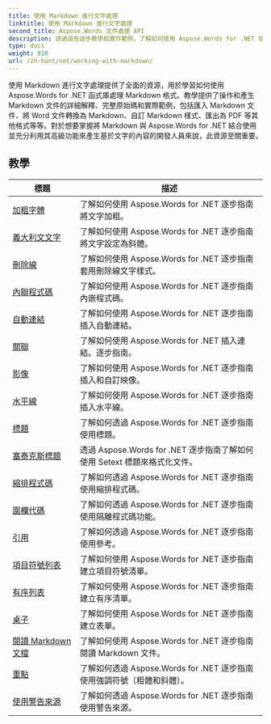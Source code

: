 ```yaml
---
title: 使用 Markdown 進行文字處理
linktitle: 使用 Markdown 進行文字處理
second_title: Aspose.Words 文件處理 API
description: 透過這些逐步教學和實作範例，了解如何使用 Aspose.Words for .NET 在 Word 文件中使用 Markdown 語法。
type: docs
weight: 810
url: /zh-hant/net/working-with-markdown/
---
```


使用 Markdown 進行文字處理提供了全面的資源，用於學習如何使用 Aspose.Words for .NET 函式庫處理 Markdown 格式。教學提供了操作和產生 Markdown 文件的詳細解釋、完整原始碼和實際範例，包括匯入 Markdown 文件、將 Word 文件轉換為 Markdown、自訂 Markdown 樣式、匯出為 PDF 等其他格式等等。對於想要掌握將 Markdown 與 Aspose.Words for .NET 結合使用並充分利用其高級功能來產生基於文字的內容的開發人員來說，此資源至關重要。

 ## 教學
| 標題 | 描述 |
| --- | --- |
| [加粗字體](./bold-text/) | 了解如何使用 Aspose.Words for .NET 逐步指南將文字加粗。 |
| [義大利文文字](./italic-text/) | 了解如何使用 Aspose.Words for .NET 逐步指南將文字設定為斜體。 |
| [刪除線](./strikethrough/) | 了解如何使用 Aspose.Words for .NET 逐步指南套用刪除線文字樣式。 |
| [內聯程式碼](./inline-code/) | 了解如何使用 Aspose.Words for .NET 逐步指南內嵌程式碼。 |
| [自動連結](./autolink/) | 了解如何使用 Aspose.Words for .NET 逐步指南插入自動連結。 |
| [關聯](./link/) | 了解如何使用 Aspose.Words for .NET 插入連結。逐步指南。 |
| [影像](./image/) | 了解如何使用 Aspose.Words for .NET 逐步指南插入和自訂映像。 |
| [水平線](./horizontal-rule/) | 了解如何使用 Aspose.Words for .NET 逐步指南插入水平線。 |
| [標題](./heading/) | 了解如何透過 Aspose.Words for .NET 逐步指南使用標題。 |
| [塞泰克斯標題](./setext-heading/) | 透過 Aspose.Words for .NET 逐步指南了解如何使用 Setext 標題來格式化文件。 |
| [縮排程式碼](./indented-code/) | 了解如何透過 Aspose.Words for .NET 逐步指南使用縮排程式碼。 |
| [圍欄代碼](./fenced-code/) | 了解如何透過 Aspose.Words for .NET 逐步指南使用隔離程式碼功能。 |
| [引用](./quote/) | 了解如何透過 Aspose.Words for .NET 逐步指南使用參考。 |
| [項目符號列表](./bulleted-list/) | 了解如何使用 Aspose.Words for .NET 逐步指南建立項目符號清單。 |
| [有序列表](./ordered-list/) | 了解如何使用 Aspose.Words for .NET 逐步指南建立有序清單。 |
| [桌子](./table/) | 了解如何使用 Aspose.Words for .NET 逐步指南建立表單。 |
| [閱讀 Markdown 文檔](./read-markdown-document/) | 了解如何使用 Aspose.Words for .NET 逐步指南閱讀 Markdown 文件。 |
| [重點](./emphases/) | 了解如何透過 Aspose.Words for .NET 逐步指南使用強調符號（粗體和斜體）。 |
| [使用警告來源](./use-warning-source/) | 了解如何透過 Aspose.Words for .NET 逐步指南使用警告來源。 |